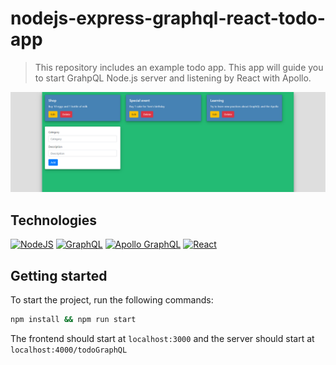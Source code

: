 <h1>nodejs-express-graphql-react-todo-app</h1>
<blockquote>
<p>This repository includes an example todo app. This app will guide you to start GrahpQL Node.js server and listening by React with Apollo.</p>
</blockquote>

![todo-app](https://github.com/RichardRNStudio/nodejs-express-graphql-react-todo/blob/main/docs/mockup.png?raw=true)

<h2>Technologies</h2>

[![NodeJS](https://img.shields.io/badge/-Node.js-339933?style=flat&logo=node.js&logoColor=FFF)](https://nodejs.org/)
[![GraphQL](https://img.shields.io/badge/-GraphQL-E10098?style=flat&logo=graphql&logoColor=FFF)](https://graphql.org/)
[![Apollo GraphQL](https://img.shields.io/badge/-Apollo_GraphQL-311C87?style=flat&logo=apollo-graphql&logoColor=FFF)](https://www.apollographql.com/)
[![React](https://img.shields.io/badge/-React-61DAFB?style=flat&logo=react&logoColor=FFF)](https://reactjs.org/)


<h2>Getting started</h2>
<p>To start the project, run the following commands:</p>

```sh
npm install && npm run start
```
The frontend should start at `localhost:3000` and the server should start at `localhost:4000/todoGraphQL`
